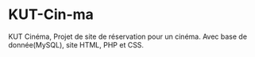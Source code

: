 # KUT-Cin-ma
KUT Cinéma, Projet de site de réservation pour un cinéma. Avec base de donnée(MySQL), site HTML, PHP et CSS.
